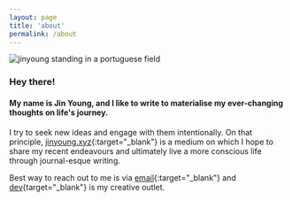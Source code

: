 ```yaml
---
layout: page
title: 'about'
permalink: /about
---
```

<div class='profile-pic'>
<img src="{{ site.baseurl }}/assets/images/obidos.jpeg" id='circular' alt='jinyoung standing in a portuguese field'>
</div>

### Hey there!

#### My name is Jin Young, and I like to write to materialise my ever-changing thoughts on life's journey. 

I try to seek new ideas and engage with them intentionally. On that principle, [jinyoung.xyz](https://jinyoung.xyz/){:target="_blank"} is a medium on which I hope to share my recent endeavours and ultimately live a more conscious life through journal-esque writing. 

Best way to reach out to me is via [email](mailto:jinyoungsjourney@gmail.com){:target="_blank"} and [dev](https://jinyoung.xyz/blog-dev/){target="_blank"} is my creative outlet.
